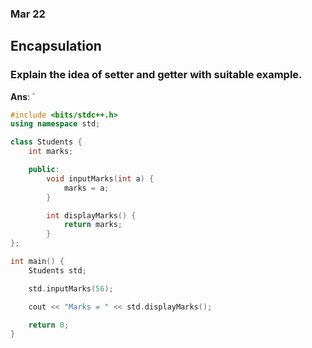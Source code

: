 ### Mar 22


## Encapsulation

### Explain the idea of setter and getter with suitable example.
**Ans**: `

```cpp
#include <bits/stdc++.h>
using namespace std;

class Students {
    int marks;

    public:
        void inputMarks(int a) {
            marks = a;
        }

        int displayMarks() {
            return marks;
        }
};

int main() {  
    Students std;

    std.inputMarks(56);

    cout << "Marks = " << std.displayMarks();

    return 0;
}
```